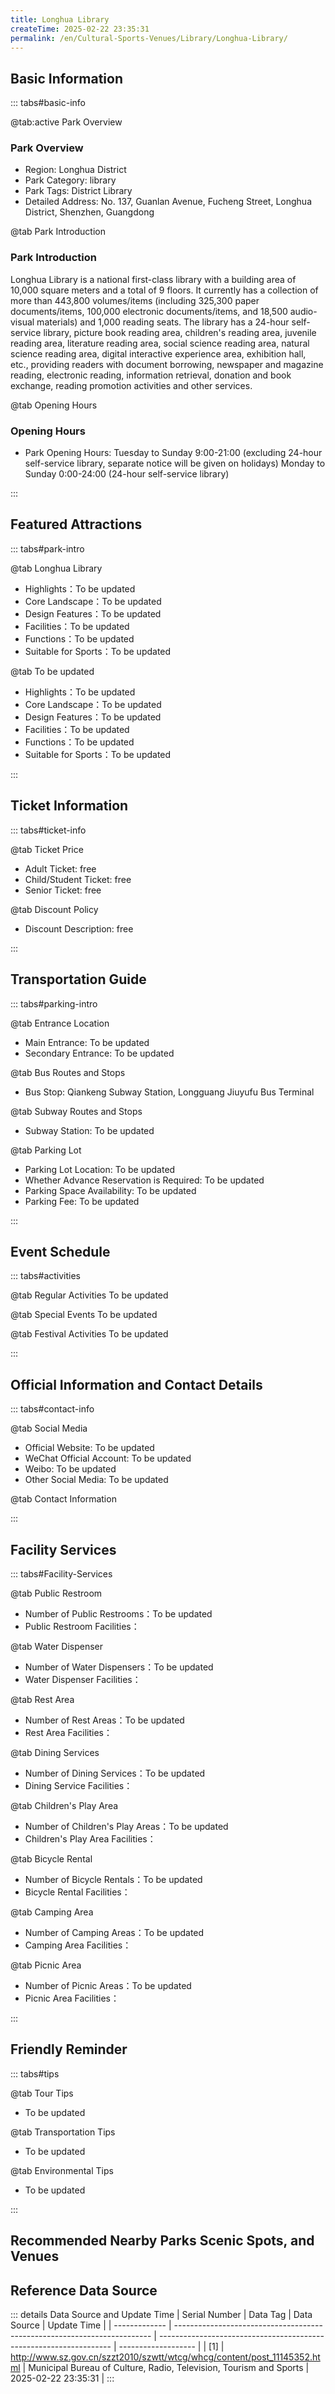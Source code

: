 ```yaml
---
title: Longhua Library
createTime: 2025-02-22 23:35:31
permalink: /en/Cultural-Sports-Venues/Library/Longhua-Library/
---
```



<script setup>
import ImageSwiper from '/.vuepress/theme/components/ImageSwiper.vue'
// 轮播图数据
const swiperItems = [
    {
                link: 'http://www.sz.gov.cn/img/4/4102/4102633/11145352.png',
                title: 'Longhua Library',
                description: 'Longhua Library is a national first-class library with a building area of 10,000 square meters and a...',
                author: 'Municipal Bureau of Culture, Radio, Television, Tourism and Sports',
                date: '2025/02/23'
                },
  {
                link: 'http://www.sz.gov.cn/img/4/4102/4102633/11145352.png',
                title: 'Longhua Library',
                description: 'Longhua Library is a national first-class library with a building area of 10,000 square meters and a...',
                author: 'Municipal Bureau of Culture, Radio, Television, Tourism and Sports',
                date: '2025/02/23'
                }
]
// 配置项
const swiperConfig = {
  height: 500,
  showInfo: true
}
</script>
<!-- 轮播图组件 -->
<ImageSwiper :items="swiperItems" :config="swiperConfig" />



## Basic Information

::: tabs#basic-info

@tab:active Park Overview
### Park Overview
- Region: Longhua District
- Park Category: library
- Park Tags: District Library
- Detailed Address: No. 137, Guanlan Avenue, Fucheng Street, Longhua District, Shenzhen, Guangdong

@tab Park Introduction
### Park Introduction
Longhua Library is a national first-class library with a building area of 10,000 square meters and a total of 9 floors. It currently has a collection of more than 443,800 volumes/items (including 325,300 paper documents/items, 100,000 electronic documents/items, and 18,500 audio-visual materials) and 1,000 reading seats. The library has a 24-hour self-service library, picture book reading area, children's reading area, juvenile reading area, literature reading area, social science reading area, natural science reading area, digital interactive experience area, exhibition hall, etc., providing readers with document borrowing, newspaper and magazine reading, electronic reading, information retrieval, donation and book exchange, reading promotion activities and other services.

@tab Opening Hours
### Opening Hours
- Park Opening Hours: Tuesday to Sunday 9:00-21:00 (excluding 24-hour self-service library, separate notice will be given on holidays) Monday to Sunday 0:00-24:00 (24-hour self-service library)

:::

## Featured Attractions

::: tabs#park-intro

@tab Longhua Library
<ImageCard
image="http://www.sz.gov.cn/img/4/4102/4102633/11145352.png"
    title="Longhua Library"
    description="Longhua Library is a national first-class library with a building area of 10,000 square meters and a total of 9 floors. It currently has a collection of more than 443,800 volumes/items (including 325,300 paper documents/items, 100,000 electronic documents/items, and 18,500 audio-visual materials) and 1,000 reading seats. The library has a 24-hour self-service library, picture book reading area, children's reading area, juvenile reading area, literature reading area, social science reading area, natural science reading area, digital interactive experience area, exhibition hall, etc., providing readers with document borrowing, newspaper and magazine reading, electronic reading, information retrieval, donation and book exchange, reading promotion activities and other services."
    date=""
    author="Municipal Bureau of Culture, Radio, Television, Tourism and Sports"
/>


- Highlights：To be updated
- Core Landscape：To be updated
- Design Features：To be updated
- Facilities：To be updated
- Functions：To be updated
- Suitable for Sports：To be updated

@tab To be updated
<ImageCard
image="http://www.sz.gov.cn/img/4/4102/4102633/11145352.png"
    title="Longhua Library"
    description="Longhua Library is a national first-class library with a building area of 10,000 square meters and a total of 9 floors. It currently has a collection of more than 443,800 volumes/items (including 325,300 paper documents/items, 100,000 electronic documents/items, and 18,500 audio-visual materials) and 1,000 reading seats. The library has a 24-hour self-service library, picture book reading area, children's reading area, juvenile reading area, literature reading area, social science reading area, natural science reading area, digital interactive experience area, exhibition hall, etc., providing readers with document borrowing, newspaper and magazine reading, electronic reading, information retrieval, donation and book exchange, reading promotion activities and other services."
    date=""
    author="Municipal Bureau of Culture, Radio, Television, Tourism and Sports"
/>


- Highlights：To be updated
- Core Landscape：To be updated
- Design Features：To be updated
- Facilities：To be updated
- Functions：To be updated
- Suitable for Sports：To be updated

:::

## Ticket Information

::: tabs#ticket-info

@tab Ticket Price
- Adult Ticket: free
- Child/Student Ticket: free
- Senior Ticket: free

@tab Discount Policy
- Discount Description: free

:::

## Transportation Guide

::: tabs#parking-intro

@tab Entrance Location
- Main Entrance: To be updated
- Secondary Entrance: To be updated

@tab Bus Routes and Stops
- Bus Stop: Qiankeng Subway Station, Longguang Jiuyufu Bus Terminal

@tab Subway Routes and Stops
- Subway Station: To be updated

@tab Parking Lot
- Parking Lot Location: To be updated
- Whether Advance Reservation is Required: To be updated
- Parking Space Availability: To be updated
- Parking Fee: To be updated

:::

## Event Schedule

::: tabs#activities

@tab Regular Activities
To be updated

@tab Special Events
To be updated

@tab Festival Activities
To be updated

:::

## Official Information and Contact Details

::: tabs#contact-info

@tab Social Media
- Official Website: To be updated
- WeChat Official Account: To be updated
- Weibo: To be updated
- Other Social Media: To be updated

@tab Contact Information

:::

## Facility Services

::: tabs#Facility-Services

@tab Public Restroom
- Number of Public Restrooms：To be updated
- Public Restroom Facilities：

@tab Water Dispenser
- Number of Water Dispensers：To be updated
- Water Dispenser Facilities：

@tab Rest Area
- Number of Rest Areas：To be updated
- Rest Area Facilities：

@tab Dining Services
- Number of Dining Services：To be updated
- Dining Service Facilities：

@tab Children's Play Area
- Number of Children's Play Areas：To be updated
- Children's Play Area Facilities：

@tab Bicycle Rental
- Number of Bicycle Rentals：To be updated
- Bicycle Rental Facilities：

@tab Camping Area
- Number of Camping Areas：To be updated
- Camping Area Facilities：

@tab Picnic Area
- Number of Picnic Areas：To be updated
- Picnic Area Facilities：

:::

## Friendly Reminder

::: tabs#tips

@tab Tour Tips
- To be updated

@tab Transportation Tips
- To be updated

@tab Environmental Tips
- To be updated

:::

## Recommended Nearby Parks Scenic Spots, and Venues

<CardGrid>
  <ImageCard
        image="http://www.sz.gov.cn/img/4/4097/4097434/11128370.jpg"
        title="Guangming District Children's Library"
        description="The Guangming District Children's Library was officially opened on January 3, 2024. With a total construction area of 10,000 square meters, it is a professional children's theme library upgraded and rebuilt on the basis of the original Honghuashan Branch of the Guangming District Library. The library has a collection of 200,000 books, and the reading space is full of childlike fun. It connects primary and secondary schools in the area and integrates 'two libraries and one center' (children's library, children's literature library, and library-school sharing center) to help Guangming District establish the image of a 'humanistic international science city that attracts people with literature, retains people with literature, and pleases people with literature', and promote the construction of Guangming District as an 'international child-friendly city'."
        href="/en/Cultural-Sports-Venues/Library/Pingshan-Library/"
        author="To be updated"
        date="2025/01/02"
      />
      <ImageCard
        image="http://www.sz.gov.cn/img/4/4097/4097434/11128370.jpg"
        title="Guangming District Children's Library"
        description="The Guangming District Children's Library was officially opened on January 3, 2024. With a total construction area of 10,000 square meters, it is a professional children's theme library upgraded and rebuilt on the basis of the original Honghuashan Branch of the Guangming District Library. The library has a collection of 200,000 books, and the reading space is full of childlike fun. It connects primary and secondary schools in the area and integrates 'two libraries and one center' (children's library, children's literature library, and library-school sharing center) to help Guangming District establish the image of a 'humanistic international science city that attracts people with literature, retains people with literature, and pleases people with literature', and promote the construction of Guangming District as an 'international child-friendly city'."
        href="/en/Cultural-Sports-Venues/Library/Pingshan-Library/"
        author="To be updated"
        date="2025/01/02"
      />
    </CardGrid>


## Reference Data Source

::: details Data Source and Update Time
| Serial Number | Data Tag                                                                 | Data Source                                                        | Update Time         |
| ------------- | ------------------------------------------------------------------------ | ------------------------------------------------------------------ | ------------------- |
| [1]           | http://www.sz.gov.cn/szzt2010/szwtt/wtcg/whcg/content/post_11145352.html | Municipal Bureau of Culture, Radio, Television, Tourism and Sports | 2025-02-22 23:35:31 |
:::

